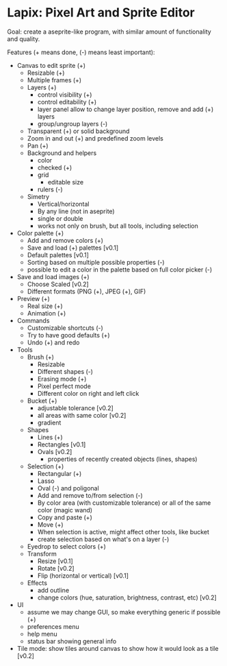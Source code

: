 # Lapix: Pixel Art and Sprite Editor

Goal: create a aseprite-like program, with similar amount of functionality and
quality.

Features (+ means done, (-) means least important):

- Canvas to edit sprite (+)
  - Resizable (+)
  - Multiple frames (+)
  - Layers (+)
    - control visibility (+)
    - control editability (+)
    - layer panel allow to change layer position, remove and add (+) layers
    - group/ungroup layers (-)
  - Transparent (+) or solid background
  - Zoom in and out (+) and predefined zoom levels
  - Pan (+)
  - Background and helpers
    - color
    - checked (+)
    - grid
      - editable size
    - rulers (-)
  - Simetry
    - Vertical/horizontal
    - By any line (not in aseprite)
    - single or double
    - works not only on brush, but all tools, including selection
- Color palette (+)
  - Add and remove colors (+)
  - Save and load (+) palettes [v0.1]
  - Default palettes [v0.1]
  - Sorting based on multiple possible properties (-)
  - possible to edit a color in the palette based on full color picker (-)
- Save and load images (+)
  - Choose Scaled [v0.2]
  - Different formats (PNG (+), JPEG (+), GIF)
- Preview (+)
  - Real size (+)
  - Animation (+)
- Commands
  - Customizable shortcuts (-)
  - Try to have good defaults (+)
  - Undo (+) and redo
- Tools
  - Brush (+)
    - Resizable
    - Different shapes (-)
    - Erasing mode (+)
    - Pixel perfect mode
    - Different color on right and left click
  - Bucket (+)
    - adjustable tolerance [v0.2]
    - all areas with same color [v0.2]
    - gradient
  - Shapes
    - Lines (+)
    - Rectangles [v0.1]
    - Ovals [v0.2]
      - properties of recently created objects (lines, shapes)
  - Selection (+)
    - Rectangular (+)
    - Lasso
    - Oval (-) and poligonal
    - Add and remove to/from selection (-)
    - By color area (with customizable tolerance) or all of the same color
      (magic wand)
    - Copy and paste (+)
    - Move (+)
    - When selection is active, might affect other tools, like bucket
    - create selection based on what's on a layer (-)
  - Eyedrop to select colors (+)
  - Transform
    - Resize [v0.1]
    - Rotate [v0.2]
    - Flip (horizontal or vertical) [v0.1]
  - Effects
    - add outline
    - change colors (hue, saturation, brightness, contrast, etc) [v0.2]
- UI
  - assume we may change GUI, so make everything generic if possible (+)
  - preferences menu
  - help menu
  - status bar showing general info
- Tile mode: show tiles around canvas to show how it would look as a tile [v0.2]

